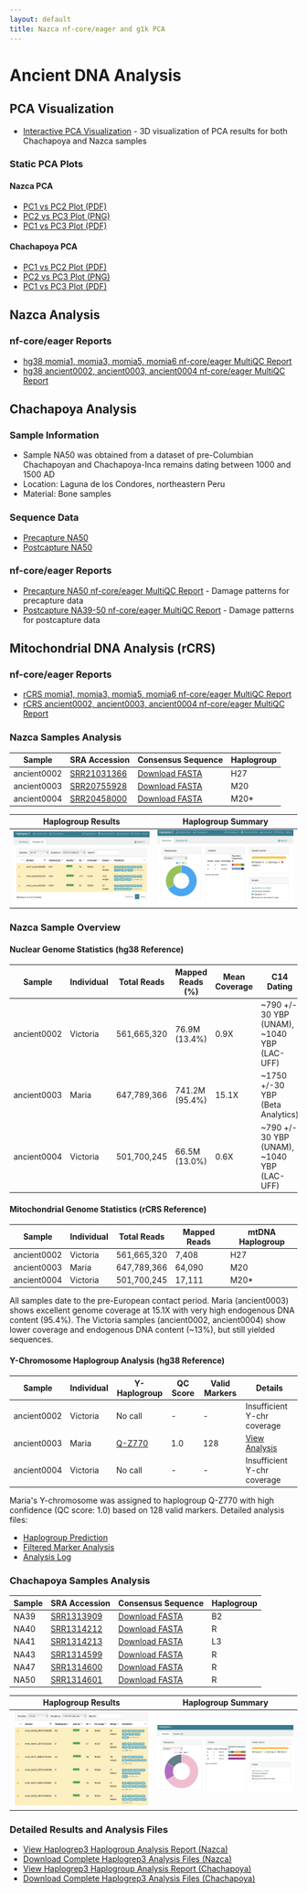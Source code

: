 ```yaml
---
layout: default
title: Nazca nf-core/eager and g1k PCA
---
```


# Ancient DNA Analysis

## PCA Visualization
- [Interactive PCA Visualization](pca_visualization.html) - 3D visualization of PCA results for both Chachapoya and Nazca samples

### Static PCA Plots
#### Nazca PCA
- [PC1 vs PC2 Plot (PDF)](pca_nazca/nazca_pca_plot_PC1_PC2.pdf)
- [PC2 vs PC3 Plot (PNG)](pca_nazca/nazca_pca_plot_PC2_PC3.png)
- [PC1 vs PC3 Plot (PDF)](pca_nazca/nazca_pca_plot_PC1_PC3.pdf)

#### Chachapoya PCA
- [PC1 vs PC2 Plot (PDF)](pca_chachapoya/chachapoya_pca_plot_PC1_PC2.pdf)
- [PC2 vs PC3 Plot (PNG)](pca_chachapoya/chachapoya_pca_plot_PC2_PC3.png)
- [PC1 vs PC3 Plot (PDF)](pca_chachapoya/chachapoya_pca_plot_PC1_PC3.pdf)

## Nazca Analysis

### nf-core/eager Reports
- [hg38 momia1, momia3, momia5, momia6 nf-core/eager MultiQC Report](eager_hg38_ipn_eager_multiqc/multiqc_report.html#damageprofiler)
- [hg38 ancient0002, ancient0003, ancient0004 nf-core/eager MultiQC Report](eager_hg38_a234_eager_multiqc/multiqc_report.html#damageprofiler)

## Chachapoya Analysis

### Sample Information
- Sample NA50 was obtained from a dataset of pre-Columbian Chachapoyan and Chachapoya-Inca remains dating between 1000 and 1500 AD
- Location: Laguna de los Condores, northeastern Peru
- Material: Bone samples

### Sequence Data
- [Precapture NA50](https://trace.ncbi.nlm.nih.gov/Traces/?view=run_browser&acc=SRR1298755&display=metadata)
- [Postcapture NA50](https://trace.ncbi.nlm.nih.gov/Traces/?view=run_browser&acc=SRR1314601&display=metadata)

### nf-core/eager Reports
- [Precapture NA50 nf-core/eager MultiQC Report](eager_chachapoya_precapture_eager_multiqc/multiqc_report.html#damageprofiler) - Damage patterns for precapture data
- [Postcapture NA39-50 nf-core/eager MultiQC Report](eager_chachapoya_postcapture_eager_multiqc/multiqc_report.html#damageprofiler) - Damage patterns for postcapture data

## Mitochondrial DNA Analysis (rCRS)

### nf-core/eager Reports
- [rCRS momia1, momia3, momia5, momia6 nf-core/eager MultiQC Report](eager_rcrs_ipn_eager_multiqc/multiqc_report.html#damageprofiler)
- [rCRS ancient0002, ancient0003, ancient0004 nf-core/eager MultiQC Report](eager_rcrs_a234_eager_multiqc/multiqc_report.html#damageprofiler)

### Nazca Samples Analysis

| Sample | SRA Accession | Consensus Sequence | Haplogroup |
|--------|---------------|-------------------|------------|
| ancient0002 | [SRR21031366](https://trace.ncbi.nlm.nih.gov/Traces/?view=run_browser&acc=SRR21031366) | [Download FASTA](haplogrep3_rCRS_nazca/ancient0002.fasta.gz) | H27 |
| ancient0003 | [SRR20755928](https://trace.ncbi.nlm.nih.gov/Traces/?view=run_browser&acc=SRR20755928) | [Download FASTA](haplogrep3_rCRS_nazca/ancient0003.fasta.gz) | M20 |
| ancient0004 | [SRR20458000](https://trace.ncbi.nlm.nih.gov/Traces/?view=run_browser&acc=SRR20458000) | [Download FASTA](haplogrep3_rCRS_nazca/ancient0004.fasta.gz) | M20* |

| Haplogroup Results | Haplogroup Summary |
|--------------------|--------------------|
| ![Nazca Haplogroup Results](haplogrep3_rCRS_nazca/nazca_haplogrep_samples.png) | ![Nazca Haplogroup Summary](haplogrep3_rCRS_nazca/nazca_haplogrep_summary.png) |

### Nazca Sample Overview
#### Nuclear Genome Statistics (hg38 Reference)
| Sample      | Individual | Total Reads | Mapped Reads (%) | Mean Coverage | C14 Dating                                 |
|-------------|------------|-------------|------------------|---------------|--------------------------------------------|
| ancient0002 | Victoria   | 561,665,320 | 76.9M (13.4%)    | 0.9X          | ~790 +/- 30 YBP (UNAM), ~1040 YBP (LAC-UFF)|
| ancient0003 | Maria      | 647,789,366 | 741.2M (95.4%)   | 15.1X         | ~1750 +/-30 YBP (Beta Analytics)|
| ancient0004 | Victoria   | 501,700,245 | 66.5M (13.0%)    | 0.6X          | ~790 +/- 30 YBP (UNAM), ~1040 YBP (LAC-UFF)|

#### Mitochondrial Genome Statistics (rCRS Reference) 
| Sample      | Individual | Total Reads | Mapped Reads | mtDNA Haplogroup |
|-------------|------------|-------------|--------------|------------------|
| ancient0002 | Victoria   | 561,665,320 | 7,408        | H27              |
| ancient0003 | Maria      | 647,789,366 | 64,090       | M20              |
| ancient0004 | Victoria   | 501,700,245 | 17,111       | M20*             |

All samples date to the pre-European contact period. Maria (ancient0003) shows excellent genome coverage at 15.1X with very high endogenous DNA content (95.4%). The Victoria samples (ancient0002, ancient0004) show lower coverage and endogenous DNA content (~13%), but still yielded sequences.

#### Y-Chromosome Haplogroup Analysis (hg38 Reference)
| Sample      | Individual | Y-Haplogroup | QC Score | Valid Markers | Details |
|-------------|------------|--------------|-----------|---------------|----------|
| ancient0002 | Victoria   | No call      | -        | -             | Insufficient Y-chr coverage |
| ancient0003 | Maria      | [Q-Z770](https://www.yfull.com/tree/Q-Z770/) | 1.0 | 128 | [View Analysis](ancient0003_yleaf_output/hg_prediction.hg) |
| ancient0004 | Victoria   | No call      | -        | -             | Insufficient Y-chr coverage |

Maria's Y-chromosome was assigned to haplogroup Q-Z770 with high confidence (QC score: 1.0) based on 128 valid markers. Detailed analysis files:
- [Haplogroup Prediction](ancient0003_yleaf_output/hg_prediction.hg)
- [Filtered Marker Analysis](ancient0003_yleaf_output/ancient0003.chrY.filtered/ancient0003.chrY.filtered.out)
- [Analysis Log](ancient0003_yleaf_output/run.log)

### Chachapoya Samples Analysis

| Sample | SRA Accession | Consensus Sequence | Haplogroup |
|--------|---------------|-------------------|------------|
| NA39 | [SRR1313909](https://trace.ncbi.nlm.nih.gov/Traces/?view=run_browser&acc=SRR1313909) | [Download FASTA](haplogrep3_rCRS_chachapoya/NA39_SRR1313909.fasta.gz) | B2 |
| NA40 | [SRR1314212](https://trace.ncbi.nlm.nih.gov/Traces/?view=run_browser&acc=SRR1314212) | [Download FASTA](haplogrep3_rCRS_chachapoya/NA40_SRR1314212.fasta.gz) | R |
| NA41 | [SRR1314213](https://trace.ncbi.nlm.nih.gov/Traces/?view=run_browser&acc=SRR1314213) | [Download FASTA](haplogrep3_rCRS_chachapoya/NA41_SRR1314213.fasta.gz) | L3 |
| NA43 | [SRR1314599](https://trace.ncbi.nlm.nih.gov/Traces/?view=run_browser&acc=SRR1314599) | [Download FASTA](haplogrep3_rCRS_chachapoya/NA43_SRR1314599.fasta.gz) | R |
| NA47 | [SRR1314600](https://trace.ncbi.nlm.nih.gov/Traces/?view=run_browser&acc=SRR1314600) | [Download FASTA](haplogrep3_rCRS_chachapoya/NA47_SRR1314600.fasta.gz) | R |
| NA50 | [SRR1314601](https://trace.ncbi.nlm.nih.gov/Traces/?view=run_browser&acc=SRR1314601) | [Download FASTA](haplogrep3_rCRS_chachapoya/NA50_SRR1314601.fasta.gz) | R |

| Haplogroup Results | Haplogroup Summary |
|--------------------|--------------------|
| ![Chachapoya Haplogroup Results](haplogrep3_rCRS_chachapoya/chachapoya_haplogrep_samples.png) | ![Chachapoya Haplogroup Summary](haplogrep3_rCRS_chachapoya/chachapoya_haplogrep3_summary.png) |

### Detailed Results and Analysis Files
- [View Haplogrep3 Haplogroup Analysis Report (Nazca)](haplogrep3_rCRS_nazca/nazca-haplogrep3/haplogroups.html)
- [Download Complete Haplogrep3 Analysis Files (Nazca)](haplogrep3_rCRS_nazca/nazca-haplogrep3.zip)
- [View Haplogrep3 Haplogroup Analysis Report (Chachapoya)](haplogrep3_rCRS_chachapoya/chachapoya-haplogrep3/haplogroups.html)
- [Download Complete Haplogrep3 Analysis Files (Chachapoya)](haplogrep3_rCRS_chachapoya/chachapoya-haplogrep3.zip)
